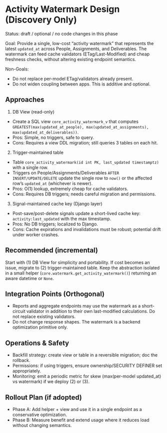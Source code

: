 # Activity Watermark Design (Discovery Only)

Status: draft / optional / no code changes in this phase

Goal: Provide a single, low-cost “activity watermark” that represents the latest `updated_at` across People, Assignments, and Deliverables. The watermark can feed cache validators (ETag/Last-Modified) and cheap freshness checks, without altering existing endpoint semantics.

Non-Goals:
- Do not replace per-model ETag/validators already present.
- Do not widen coupling between apps. This is additive and optional.

## Approaches

1) DB View (read-only)
- Create a SQL view `core_activity_watermark_v` that computes `GREATEST(max(updated_at_people), max(updated_at_assignments), max(updated_at_deliverables))`.
- Pros: Simple, no triggers, safe to query.
- Cons: Requires a view DDL migration; still queries 3 tables on each hit.

2) Trigger-maintained table
- Table `core_activity_watermark(id int PK, last_updated timestamptz)` with a single row.
- Triggers on People/Assignments/Deliverables `AFTER INSERT/UPDATE/DELETE` update the single row to `now()` or the affected row’s `updated_at` (whichever is newer).
- Pros: O(1) lookup, extremely cheap for cache validators.
- Cons: Requires DB triggers; needs careful migration and permissions.

3) Signal-maintained cache key (Django layer)
- Post-save/post-delete signals update a short-lived cache key: `activity:last_updated` with the max timestamp.
- Pros: No DB triggers; localized to Django.
- Cons: Cache expirations and invalidations must be robust; potential drift under worker crashes.

## Recommended (incremental)
Start with (1) DB View for simplicity and portability. If cost becomes an issue, migrate to (2) trigger-maintained table. Keep the abstraction isolated in a small helper (`core.watermark.get_activity_watermark()`) returning an aware datetime or `None`.

## Integration Points (Orthogonal)
- Reports and aggregate endpoints may use the watermark as a short-circuit validator in addition to their own last-modified calculations. Do not replace existing validators.
- Do not change response shapes. The watermark is a backend optimization primitive only.

## Operations & Safety
- Backfill strategy: create view or table in a reversible migration; doc the rollback.
- Permissions: if using triggers, ensure ownership/SECURITY DEFINER set appropriately.
- Monitoring: emit a periodic metric for skew (max(per-model updated_at) vs watermark) if we deploy (2) or (3).

## Rollout Plan (if adopted)
- Phase A: Add helper + view and use it in a single endpoint as a conservative optimization.
- Phase B: Measure benefit and extend usage where it reduces load without changing semantics.

